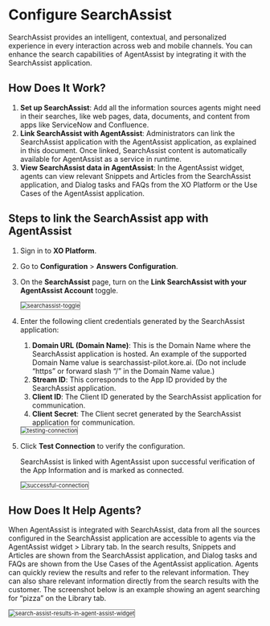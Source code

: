 # Configure SearchAssist

SearchAssist provides an intelligent, contextual, and personalized experience in every interaction across web and mobile channels. You can enhance the search capabilities of AgentAssist by integrating it with the SearchAssist application.

## How Does It Work?

1. **Set up SearchAssist**: Add all the information sources agents might need in their searches, like web pages, data, documents, and content from apps like ServiceNow and Confluence.
2. **Link SearchAssist with AgentAssist**: Administrators can link the SearchAssist application with the AgentAssist application, as explained in this document. Once linked, SearchAssist content is automatically available for AgentAssist as a service in runtime.
3. **View SearchAssist data in AgentAssist**: In the AgentAssist widget, agents can view relevant Snippets and Articles from the SearchAssist application, and Dialog tasks and FAQs from the XO Platform or the Use Cases of the AgentAssist application.

## Steps to link the SearchAssist app with AgentAssist

1. Sign in to **XO Platform**.
2. Go to **Configuration** > **Answers Configuration**.
3. On the **SearchAssist** page, turn on the **Link SearchAssist with your AgentAssist Account** toggle.

   <img src="../answers-configuration-images/turning-on-linking-search-assist-toggle-1.png" alt="searchassist-toggle" title="searchassist-toggle" style="border: 1px solid gray; zoom:80%;">

4. Enter the following client credentials generated by the SearchAssist application:
    1. **Domain URL (Domain Name)**: This is the Domain Name where the SearchAssist application is hosted. An example of the supported Domain Name value is searchassist-pilot.kore.ai. (Do not include “https” or forward slash “/” in the Domain Name value.)
    2. **Stream ID**: This corresponds to the App ID provided by the SearchAssist application.
    3. **Client ID**: The Client ID generated by the SearchAssist application for communication.
    4. **Client Secret**: The Client secret generated by the SearchAssist application for communication.

     <img src="../answers-configuration-images/testing-connection-2.png" alt="testing-connection" title="testing-connection" style="border: 1px solid gray; zoom:80%;">

5. Click **Test Connection** to verify the configuration.
   
   SearchAssist is linked with AgentAssist upon successful verification of the App Information and is marked as connected.

   <img src="../answers-configuration-images/successful-connection-3.png" alt="successful-connection" title="successful-connection" style="border: 1px solid gray; zoom:80%;">

## **How Does It Help Agents?**

When AgentAssist is integrated with SearchAssist, data from all the sources configured in the SearchAssist application are accessible to agents via the AgentAssist widget > Library tab. In the search results, Snippets and Articles are shown from the SearchAssist application, and Dialog tasks and FAQs are shown from the Use Cases of the AgentAssist application. Agents can quickly review the results and refer to the relevant information. They can also share relevant information directly from the search results with the customer. The screenshot below is an example showing an agent searching for “pizza” on the Library tab.

 <img src="../answers-configuration-images/search-assist-results-in-agent-assist-widget-4.png" alt="search-assist-results-in-agent-assist-widget" title="search-assist-results-in-agent-assist-widget" style="border: 1px solid gray; zoom:80%;">


